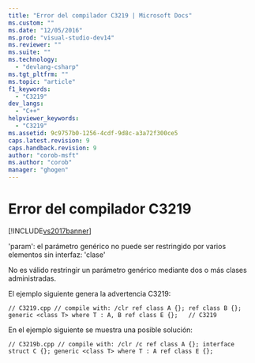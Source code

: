 ```yaml
---
title: "Error del compilador C3219 | Microsoft Docs"
ms.custom: ""
ms.date: "12/05/2016"
ms.prod: "visual-studio-dev14"
ms.reviewer: ""
ms.suite: ""
ms.technology: 
  - "devlang-csharp"
ms.tgt_pltfrm: ""
ms.topic: "article"
f1_keywords: 
  - "C3219"
dev_langs: 
  - "C++"
helpviewer_keywords: 
  - "C3219"
ms.assetid: 9c9757b0-1256-4cdf-9d8c-a3a72f300ce5
caps.latest.revision: 9
caps.handback.revision: 9
author: "corob-msft"
ms.author: "corob"
manager: "ghogen"
---
```

# Error del compilador C3219
[!INCLUDE[vs2017banner](../../assembler/inline/includes/vs2017banner.md)]

'param': el parámetro genérico no puede ser restringido por varios elementos sin interfaz: 'clase'  
  
 No es válido restringir un parámetro genérico mediante dos o más clases administradas.  
  
 El ejemplo siguiente genera la advertencia C3219:  
  
```  
// C3219.cpp // compile with: /clr ref class A {}; ref class B {}; generic <class T> where T : A, B ref class E {};   // C3219  
```  
  
 En el ejemplo siguiente se muestra una posible solución:  
  
```  
// C3219b.cpp // compile with: /clr /c ref class A {}; interface struct C {}; generic <class T> where T : A ref class E {};  
```